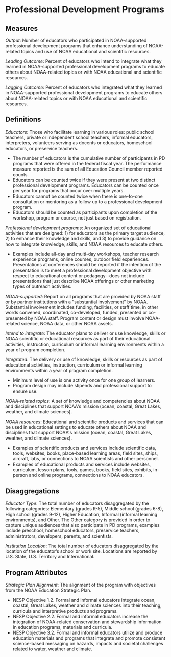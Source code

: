 # Professional Development Programs

## Measures

*Output*: Number of educators who participated in NOAA-supported professional development programs that enhance understanding of NOAA-related topics and use of NOAA educational and scientific resources.

*Leading Outcome*: Percent of educators who intend to integrate what they learned in NOAA-supported professional development programs to educate others about NOAA-related topics or with NOAA educational and scientific resources.

*Lagging Outcome*: Percent of educators who integrated what they learned in NOAA-supported professional development programs to educate others about NOAA-related topics or with NOAA educational and scientific resources.

## Definitions

*Educators*: Those who facilitate learning in various roles: public school teachers, private or independent school teachers, informal educators, interpreters, volunteers serving as docents or educators, homeschool educators, or preservice teachers. 
* The number of educators is the cumulative number of participants in PD programs that were offered in the federal fiscal year. The performance measure reported is the sum of all Education Council member reported counts.
* Educators can be counted twice if they were present at two distinct professional development programs. Educators can be counted once per year for programs that occur over multiple years.
* Educators cannot be counted twice when there is one-to-one consultation or mentoring as a follow up to a professional development program.
* Educators should be counted as participants upon completion of the workshop, program or course, not just based on registration.

*Professional development programs*: An organized set of educational activities that are designed: 1) for educators as the primary target audience, 2) to enhance their knowledge and skills, and 3) to provide guidance on how to integrate knowledge, skills, and NOAA resources to educate others.
* Examples include all-day and multi-day workshops, teacher research experience programs, online courses, outdoor field experiences. Presentations at conferences should be reported if the intention of the presentation is to meet a professional development objective with respect to educational content or pedagogy--does not include presentations that just describe NOAA offerings or other marketing types of outreach activities. 

*NOAA-supported*: Report on all programs that are provided by NOAA staff or by partner institutions with a "substantial involvement" by NOAA. Substantial involvement includes funding, facilities, or staff time, in other words convened, coordinated, co-developed, funded, presented or co-presented by NOAA staff. Program content or design must involve NOAA-related science, NOAA data, or other NOAA assets.

*Intend to integrate*: The educator plans to deliver or use knowledge, skills or NOAA scientific or educational resources as part of their educational activities, instruction, curriculum or informal learning environments within a year of program completion.

*Integrated*: The delivery or use of knowledge, skills or resources as part of educational activities, instruction, curriculum or informal learning environments within a year of program completion. 
* Minimum level of use is one activity once for one group of learners. 
* Program design may include stipends and professional support to ensure use. 

*NOAA-related topics*: A set of knowledge and competencies about NOAA and disciplines that support NOAA's mission (ocean, coastal, Great Lakes, weather, and climate sciences). 

*NOAA resources*: Educational and scientific products and services that can be used in educational settings to educate others about NOAA and disciplines that support NOAA's mission (ocean, coastal, Great Lakes, weather, and climate sciences). 
* Examples of scientific products and services include scientific data, tools, websites, books, place-based learning areas, field sites, ships, aircraft, labs, or connections to NOAA scientists and other personnel.
* Examples of educational products and services include websites, curriculum, lesson plans, tools, games, books, field sites, exhibits, in-person and online programs, connections to NOAA educators.

## Disaggregations
*Educator Type*: The total number of educators disaggregated by the following categories: Elementary (grades K-5), Middle school (grades 6-8), High school (grades 9-12), Higher Education, Informal (informal learning environments), and Other. The Other category is provided in order to capture unique audiences that also participate in PD programs, examples include preschool, homeschool educators, preservice teachers, administrators, developers, parents, and scientists. 

*Institution Location*: The total number of educators disaggregated by the location of the educator’s school or work site. Locations are reported by U.S. State, U.S. Territory and International. 

## Program Attributes
*Strategic Plan Alignment*: The alignment of the program with objectives from the NOAA Education Strategic Plan. 
* NESP Objective 1.2. Formal and informal educators integrate ocean, coastal, Great Lakes, weather and climate sciences into their teaching, curricula and interpretive products and programs.
* NESP Objective 2.2. Formal and informal educators increase the integration of NOAA-related conservation and stewardship information in education programs, materials and curricula.
* NESP Objective 3.2. Formal and informal educators utilize and produce education materials and programs that integrate and promote consistent science-based messaging on hazards, impacts and societal challenges related to water, weather and climate.
